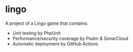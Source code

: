 # lingo

A project of a Lingo game that contains:
- Unit testing by PhpUnit
- Performance/security coverage by Psalm & SonarCloud
- Automatic deployment by GitHub Actions
